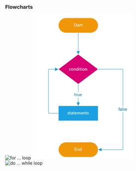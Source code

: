 ### Flowcharts
![for ... loop](/akshara-sun/hello-js/raw/master/images/for-loop.png)
![while ... loop](images/while-loop.png)
![do ... while loop](images/do-while.png)

